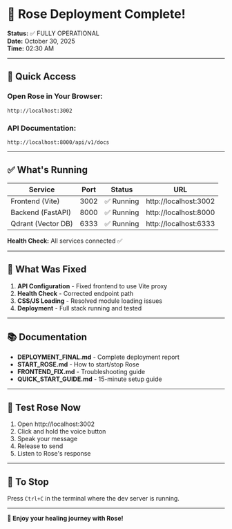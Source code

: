 # 🎉 Rose Deployment Complete!

**Status:** ✅ FULLY OPERATIONAL  
**Date:** October 30, 2025  
**Time:** 02:30 AM

---

## 🚀 Quick Access

### Open Rose in Your Browser:
```
http://localhost:3002
```

### API Documentation:
```
http://localhost:8000/api/v1/docs
```

---

## ✅ What's Running

| Service | Port | Status | URL |
|---------|------|--------|-----|
| Frontend (Vite) | 3002 | ✅ Running | http://localhost:3002 |
| Backend (FastAPI) | 8000 | ✅ Running | http://localhost:8000 |
| Qdrant (Vector DB) | 6333 | ✅ Running | http://localhost:6333 |

**Health Check:** All services connected ✅

---

## 🎯 What Was Fixed

1. **API Configuration** - Fixed frontend to use Vite proxy
2. **Health Check** - Corrected endpoint path
3. **CSS/JS Loading** - Resolved module loading issues
4. **Deployment** - Full stack running and tested

---

## 📚 Documentation

- **DEPLOYMENT_FINAL.md** - Complete deployment report
- **START_ROSE.md** - How to start/stop Rose
- **FRONTEND_FIX.md** - Troubleshooting guide
- **QUICK_START_GUIDE.md** - 15-minute setup guide

---

## 🧪 Test Rose Now

1. Open http://localhost:3002
2. Click and hold the voice button
3. Speak your message
4. Release to send
5. Listen to Rose's response

---

## 🛑 To Stop

Press `Ctrl+C` in the terminal where the dev server is running.

---

**🌹 Enjoy your healing journey with Rose!**
